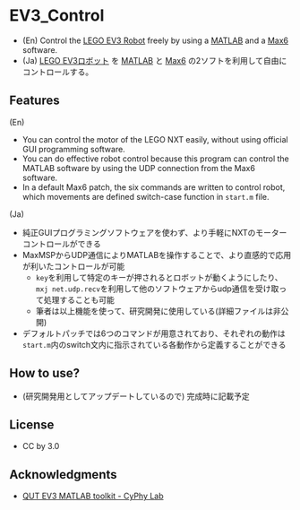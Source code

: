 # EV3_Control

- (En) Control the [LEGO EV3 Robot](http://education.lego.com/ja-jp/preschool-and-school/secondary/mindstorms-education-ev3) freely by using a [MATLAB](http://www.mathworks.co.jp/products/matlab/?refresh=true) and a [Max6](http://www.mi7.co.jp/products/cycling74/) software.
- (Ja) [LEGO EV3ロボット](http://education.lego.com/ja-jp/preschool-and-school/secondary/mindstorms-education-ev3) を [MATLAB](http://www.mathworks.co.jp/products/matlab/?refresh=true) と [Max6](http://www.mi7.co.jp/products/cycling74/) の2ソフトを利用して自由にコントロールする。

## Features

(En)

- You can control the motor of the LEGO NXT easily, without using official GUI programming software.
- You can do effective robot control because this program can control the MATLAB software by using the UDP connection from the Max6 software.
- In a default Max6 patch, the six commands are written to control robot, which movements are defined switch-case function in ```start.m``` file.

(Ja)

- 純正GUIプログラミングソフトウェアを使わず、より手軽にNXTのモーターコントロールができる
- MaxMSPからUDP通信によりMATLABを操作することで、より直感的で応用が利いたコントロールが可能
	* ```key```を利用して特定のキーが押されるとロボットが動くようにしたり、```mxj net.udp.recv```を利用して他のソフトウェアからudp通信を受け取って処理することも可能
	* 筆者は以上機能を使って、研究開発に使用している(詳細ファイルは非公開)
- デフォルトパッチでは6つのコマンドが用意されており、それぞれの動作は```start.m```内のswitch文内に指示されている各動作から定義することができる


## How to use?
- (研究開発用としてアップデートしているので) 完成時に記載予定

## License
- CC by 3.0

## Acknowledgments
- [QUT EV3 MATLAB toolkit - CyPhy Lab](https://wiki.qut.edu.au/display/cyphy/QUT+EV3+MATLAB+toolkit)

